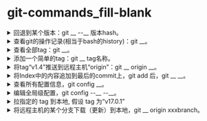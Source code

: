 <!-- markdownlint-disable MD033 MD037 -->
# git-commands_fill-blank

<details>
  <summary>回退到某个版本：git __ --__ 版本hash。</summary>
  <div>reset</div>
  <div>hard</div>
  <div>例子: git reset --hard 8ab3475</div>
  <div>例子: git reset --hard v16.12.0</div>
</details>

<details>
  <summary>查看git的操作记录(相当于bash的history)：git __。</summary>
  <div>reflog</div>
</details>

<details>
  <summary>查看全部tag：git __。</summary>
  <div>tag</div>
</details>

<details>
  <summary>添加一个简单的tag：git __ tag名称。</summary>
  <div>tag</div>
  <div>例子：git tag v1.4</div>
</details>

<details>
  <summary>将tag“v1.4”推送到远程主机“origin”：git __ origin __。</summary>
  <div>push</div>
  <div>v1.4</div>
</details>

<details>
  <summary>将Index中的内容追加到最后的commit上，git add 后，git __ __。</summary>
  <div>commit</div>
  <div>--amend</div>
</details>

<details>
  <summary>查看所有配置信息，git config __。</summary>
  <div>--list</div>
</details>

<details>
  <summary>编辑全局级配置，git config --__ --__。</summary>
  <div>global</div>
  <div>edit</div>
</details>

<details>
  <summary>拉指定的 tag 到本地, 假设 tag 为“v17.0.1”</summary>
  <div>git fetch -unf origin v17.0.1:refs/tags/v17.0.1</div>
</details>

<details>
  <summary>将远程主机的某个分支下载（更新）到本地，git __ origin xxxbranch。</summary>
  <div>fetch</div>
</details>

